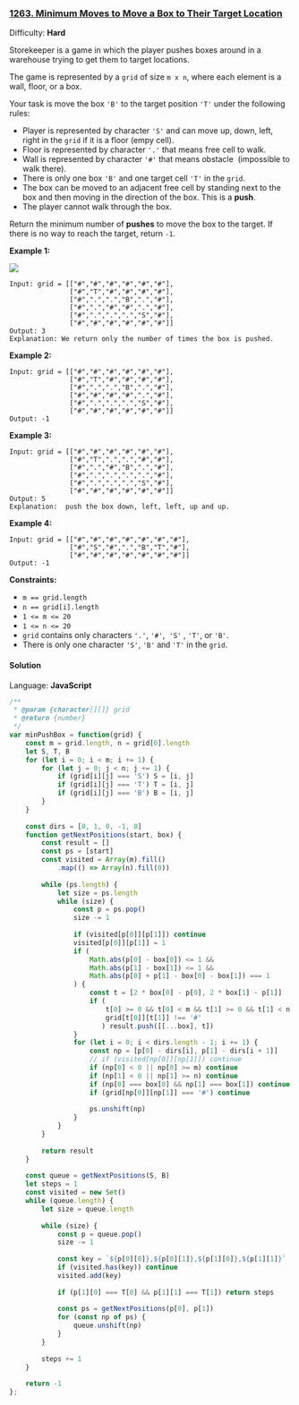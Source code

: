 ### [1263\. Minimum Moves to Move a Box to Their Target Location](https://leetcode.com/problems/minimum-moves-to-move-a-box-to-their-target-location/)

Difficulty: **Hard**


Storekeeper is a game in which the player pushes boxes around in a warehouse trying to get them to target locations.

The game is represented by a `grid` of size `m x n`, where each element is a wall, floor, or a box.

Your task is move the box `'B'` to the target position `'T'` under the following rules:

*   Player is represented by character `'S'` and can move up, down, left, right in the `grid` if it is a floor (empy cell).
*   Floor is represented by character `'.'` that means free cell to walk.
*   Wall is represented by character `'#'` that means obstacle  (impossible to walk there). 
*   There is only one box `'B'` and one target cell `'T'` in the `grid`.
*   The box can be moved to an adjacent free cell by standing next to the box and then moving in the direction of the box. This is a **push**.
*   The player cannot walk through the box.

Return the minimum number of **pushes** to move the box to the target. If there is no way to reach the target, return `-1`.

**Example 1:**

**![](https://assets.leetcode.com/uploads/2019/11/06/sample_1_1620.png)**

```
Input: grid = [["#","#","#","#","#","#"],
               ["#","T","#","#","#","#"],
               ["#",".",".","B",".","#"],
               ["#",".","#","#",".","#"],
               ["#",".",".",".","S","#"],
               ["#","#","#","#","#","#"]]
Output: 3
Explanation: We return only the number of times the box is pushed.
```

**Example 2:**

```
Input: grid = [["#","#","#","#","#","#"],
               ["#","T","#","#","#","#"],
               ["#",".",".","B",".","#"],
               ["#","#","#","#",".","#"],
               ["#",".",".",".","S","#"],
               ["#","#","#","#","#","#"]]
Output: -1
```

**Example 3:**

```
Input: grid = [["#","#","#","#","#","#"],
               ["#","T",".",".","#","#"],
               ["#",".","#","B",".","#"],
               ["#",".",".",".",".","#"],
               ["#",".",".",".","S","#"],
               ["#","#","#","#","#","#"]]
Output: 5
Explanation:  push the box down, left, left, up and up.
```

**Example 4:**

```
Input: grid = [["#","#","#","#","#","#","#"],
               ["#","S","#",".","B","T","#"],
               ["#","#","#","#","#","#","#"]]
Output: -1
```

**Constraints:**

*   `m == grid.length`
*   `n == grid[i].length`
*   `1 <= m <= 20`
*   `1 <= n <= 20`
*   `grid` contains only characters `'.'`, `'#'`,  `'S'` , `'T'`, or `'B'`.
*   There is only one character `'S'`, `'B'` <font face="sans-serif, Arial, Verdana, Trebuchet MS" style="display: inline;">and </font>`'T'` in the `grid`.


#### Solution

Language: **JavaScript**

```javascript
/**
 * @param {character[][]} grid
 * @return {number}
 */
var minPushBox = function(grid) {
    const m = grid.length, n = grid[0].length
    let S, T, B
    for (let i = 0; i < m; i += 1) {
        for (let j = 0; j < n; j += 1) {
            if (grid[i][j] === 'S') S = [i, j]
            if (grid[i][j] === 'T') T = [i, j]
            if (grid[i][j] === 'B') B = [i, j]
        }
    }
    
    const dirs = [0, 1, 0, -1, 0]
    function getNextPositions(start, box) {
        const result = []
        const ps = [start]
        const visited = Array(m).fill()
            .map(() => Array(n).fill(0))
        
        while (ps.length) {
            let size = ps.length
            while (size) {
                const p = ps.pop()
                size -= 1
                
                if (visited[p[0]][p[1]]) continue
                visited[p[0]][p[1]] = 1
                if (
                    Math.abs(p[0] - box[0]) <= 1 &&
                    Math.abs(p[1] - box[1]) <= 1 &&
                    Math.abs(p[0] + p[1] - box[0] - box[1]) === 1
                ) {
                    const t = [2 * box[0] - p[0], 2 * box[1] - p[1]]
                    if (
                        t[0] >= 0 && t[0] < m && t[1] >= 0 && t[1] < n &&
                        grid[t[0]][t[1]] !== '#'
                       ) result.push([[...box], t])
                }
                for (let i = 0; i < dirs.length - 1; i += 1) {
                    const np = [p[0] - dirs[i], p[1] - dirs[i + 1]]
                    // if (visited[np[0]][np[1]]) continue
                    if (np[0] < 0 || np[0] >= m) continue
                    if (np[1] < 0 || np[1] >= n) continue
                    if (np[0] === box[0] && np[1] === box[1]) continue
                    if (grid[np[0]][np[1]] === '#') continue
                    
                    ps.unshift(np)
                }
            }
        }
        
        return result
    }
    
    const queue = getNextPositions(S, B)
    let steps = 1
    const visited = new Set()
    while (queue.length) {
        let size = queue.length
        
        while (size) {
            const p = queue.pop()
            size -= 1
            
            const key = `${p[0][0]},${p[0][1]},${p[1][0]},${p[1][1]}`
            if (visited.has(key)) continue
            visited.add(key)
            
            if (p[1][0] === T[0] && p[1][1] === T[1]) return steps
            
            const ps = getNextPositions(p[0], p[1])
            for (const np of ps) {
                queue.unshift(np)
            }
        }
        
        steps += 1
    }
    
    return -1
};
```